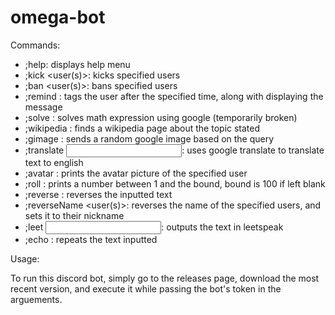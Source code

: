 # omega-bot

Commands:
 - ;help: displays help menu
 - ;kick <user(s)>: kicks specified users
 - ;ban <user(s)>: bans specified users
 - ;remind <hours> <minutes> <message>: tags the user after the specified time, along with displaying the message
 - ;solve <expression>: solves math expression using google (temporarily broken)
 - ;wikipedia <query>: finds a wikipedia page about the topic stated
 - ;gimage <query>: sends a random google image based on the query
 - ;translate <input>: uses google translate to translate text to english
 - ;avatar <user>: prints the avatar picture of the specified user
 - ;roll <bound>: prints a number between 1 and the bound, bound is 100 if left blank
 - ;reverse <text>: reverses the inputted text
 - ;reverseName <user(s)>: reverses the name of the specified users, and sets it to their nickname
 - ;leet <input>: outputs the text in leetspeak
 - ;echo <text>: repeats the text inputted
 
Usage:

To run this discord bot, simply go to the releases page, download the most recent version, and execute it while passing the bot's token in the arguements.
